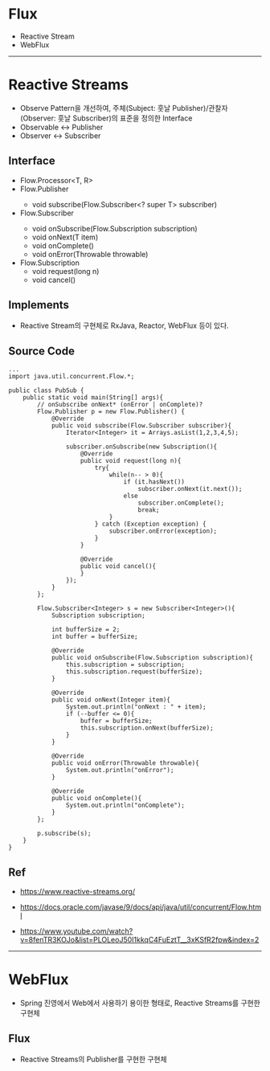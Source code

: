 # Flux
  - Reactive Stream
  - WebFlux

---

# Reactive Streams
- Observe Pattern을 개선하여, 주체(Subject: 훗날 Publisher)/관찰자(Observer: 훗날 Subscriber)의 표준을 정의한 Interface
- Observable <-> Publisher
- Observer <-> Subscriber

## Interface
- Flow.Processor<T, R>
- Flow.Publisher<T>
  - void subscribe(Flow.Subscriber<? super T> subscriber)
- Flow.Subscriber<T>
  - void onSubscribe(Flow.Subscription subscription)
  - void onNext(T item)
  - void onComplete()
  - void onError(Throwable throwable)
- Flow.Subscription
  - void request(long n)
  - void cancel()

## Implements
- Reactive Stream의 구현체로 RxJava, Reactor, WebFlux 등이 있다.

## Source Code
```
...
import java.util.concurrent.Flow.*;

public class PubSub {
    public static void main(String[] args){
        // onSubscribe onNext* (onError | onComplete)?
        Flow.Publisher p = new Flow.Publisher() {
            @Override
            public void subscribe(Flow.Subscriber subscriber){
                Iterator<Integer> it = Arrays.asList(1,2,3,4,5);

                subscriber.onSubscribe(new Subscription(){
                    @Override
                    public void request(long n){
                        try{
                            while(n-- > 0){
                                if (it.hasNext())
                                    subscriber.onNext(it.next());
                                else
                                    subscriber.onComplete();
                                    break;
                            }
                        } catch (Exception exception) {
                            subscriber.onError(exception);
                        }
                    }
                    
                    @Override
                    public void cancel(){
                    }
                });
            }
        };

        Flow.Subscriber<Integer> s = new Subscriber<Integer>(){
            Subscription subscription;

            int bufferSize = 2;
            int buffer = bufferSize;

            @Override
            public void onSubscribe(Flow.Subscription subscription){
                this.subscription = subscription;
                this.subscription.request(bufferSize);
            }

            @Override
            public void onNext(Integer item){
                System.out.println("onNext : " + item);
                if (--buffer <= 0){
                    buffer = bufferSize;
                    this.subscription.onNext(bufferSize);
                }
            }

            @Override
            public void onError(Throwable throwable){
                System.out.println("onError");
            }

            @Override
            public void onComplete(){
                System.out.println("onComplete");
            }
        };

        p.subscribe(s);
    }
}
```

## Ref
- https://www.reactive-streams.org/
- https://docs.oracle.com/javase/9/docs/api/java/util/concurrent/Flow.html

- https://www.youtube.com/watch?v=8fenTR3KOJo&list=PLOLeoJ50I1kkqC4FuEztT__3xKSfR2fpw&index=2


---

# WebFlux
- Spring 진영에서 Web에서 사용하기 용이한 형태로, Reactive Streams를 구현한 구현체

## Flux
- Reactive Streams의 Publisher를 구현한 구현체

